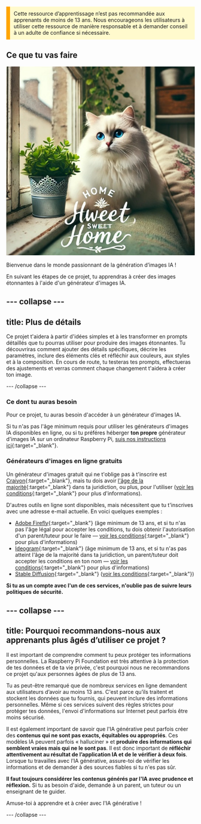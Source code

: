 <p style='border-left: solid; border-width:10px; border-color: #FFA500; background-color: #FFFACD; padding: 10px;'>
Cette ressource d’apprentissage n’est pas recommandée aux apprenants de moins de 13 ans. Nous encourageons les utilisateurs à utiliser cette ressource de manière responsable et à demander conseil à un adulte de confiance si nécessaire.
</p>

## Ce que tu vas faire

![Un chat blanc à poil long aux yeux bleus et au nez rose est assis sur un rebord de fenêtre et sur le dossier d'un canapé, à côté d'une plante en pot dans un récipient métallique décoratif. Le rebord de la fenêtre fait partie d'un intérieur chaleureux, avec un coussin floral, une plante verte rampante et des étagères. À travers la fenêtre, un bâtiment est visible. Au premier plan de l'image, on peut lire "HOME Hweet SWEET Home" dans un style élégant, avec quelques décorations.](images/prompt8.jpg)

Bienvenue dans le monde passionnant de la génération d’images IA !

En suivant les étapes de ce projet, tu apprendras à créer des images étonnantes à l'aide d'un générateur d'images IA.

## --- collapse ---

## title: Plus de détails

Ce projet t'aidera à partir d'idées simples et à les transformer en prompts détaillés que tu pourras utiliser pour produire des images étonnantes. Tu découvriras comment ajouter des détails spécifiques, décrire les paramètres, inclure des éléments clés et réfléchir aux couleurs, aux styles et à la composition. En cours de route, tu testeras tes prompts, effectueras des ajustements et verras comment chaque changement t'aidera à créer ton image.

\--- /collapse ---

### Ce dont tu auras besoin

Pour ce projet, tu auras besoin d'accéder à un générateur d'images IA.

Si tu n'as pas l'âge minimum requis pour utiliser les générateurs d'images IA disponibles en ligne, ou si tu préféres héberger **ton propre** générateur d'images IA sur un ordinateur Raspberry Pi, [suis nos instructions ici](https://projects.raspberrypi.org/fr-FR/projects/ai-images-on-pi){:target="_blank"}.

### Générateurs d'images en ligne gratuits

Un générateur d'images gratuit qui ne t'oblige pas à t'inscrire est [Craiyon](https://www.craiyon.com){:target="_blank"}, mais tu dois avoir [l'âge de la majorité](https://fr.wikipedia.org/wiki/Majorit%C3%A9_civile){:target="_blank"} dans ta juridiction, ou plus, pour l'utiliser ([voir les conditions](https://www.craiyon.com/terms){:target="_blank"} pour plus d'informations).

D'autres outils en ligne sont disponibles, mais nécessitent que tu t'inscrives avec une adresse e-mail actuelle. En voici quelques exemples :

- [Adobe Firefly](https://firefly.adobe.com/){:target="_blank"} (âge minimum de 13 ans, et si tu n'as pas l'âge légal pour accepter les conditions, tu dois obtenir l'autorisation d'un parent/tuteur pour le faire — [voir les conditions](https://www.adobe.com/uk/legal/terms.html){:target="_blank"} pour plus d'informations)
- [Ideogram](https://www.ideogram.ai){:target="_blank"} (âge minimum de 13 ans, et si tu n'as pas atteint l'âge de la majorité dans ta juridiction, un parent/tuteur doit accepter les conditions en ton nom — [voir les conditions](https://ideogram.ai/legal/tos){:target="_blank"} pour plus d'informations)
- [Stable Diffusion](https://stablediffusionweb.com/){:target="_blank"} ([voir les conditions](https://stablediffusionweb.com/terms-and-conditions){:target="_blank"})

**Si tu as un compte avec l'un de ces services, n'oublie pas de suivre leurs politiques de sécurité.**

## --- collapse ---

## title: Pourquoi recommandons-nous aux apprenants plus âgés d’utiliser ce projet ?

Il est important de comprendre comment tu peux protéger tes informations personnelles. La Raspberry Pi Foundation est très attentive à la protection de tes données et de ta vie privée, c'est pourquoi nous ne recommandons ce projet qu'aux personnes âgées de plus de 13 ans.

Tu as peut-être remarqué que de nombreux services en ligne demandent aux utilisateurs d’avoir au moins 13 ans. C'est parce qu’ils traitent et stockent les données que tu fournis, qui peuvent inclure des informations personnelles. Même si ces services suivent des règles strictes pour protéger tes données, l'envoi d'informations sur Internet peut parfois être moins sécurisé.

Il est également important de savoir que l'IA générative peut parfois créer des **contenus qui ne sont pas exacts, équitables ou appropriés**. Ces modèles IA peuvent parfois « halluciner » et **produire des informations qui semblent vraies mais qui ne le sont pas**. Il est donc important de **réfléchir attentivement au résultat de l’application IA et de le vérifier à deux fois**. Lorsque tu travailles avec l’IA générative, assure-toi de vérifier les informations et de demander à des sources fiables si tu n'es pas sûr.

**Il faut toujours considérer les contenus générés par l'IA avec prudence et réflexion.** Si tu as besoin d'aide, demande à un parent, un tuteur ou un enseignant de te guider.

Amuse-toi à apprendre et à créer avec l'IA générative !

\--- /collapse ---
